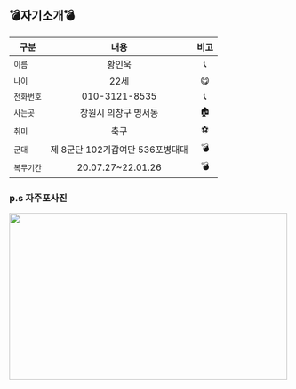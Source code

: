 ## :bomb:자기소개:bomb:
| 구분 | 내용 | 비고 |
|---|:---:|:---:|
| `이름` | 황인욱 | :telephone_receiver: |
| `나이` | 22세 | :yum: |
| `전화번호` | 010-3121-8535 | :telephone_receiver: |
| `사는곳` | 창원시 의창구 명서동 | :house: |
| `취미` | 축구 | :soccer: |
| `군대` | 제 8군단 102기갑여단 536포병대대 | :bomb: |
| `복무기간` | 20.07.27~22.01.26 | :bomb: |

### p.s 자주포사진
<img src="https://search.pstatic.net/common/?src=http%3A%2F%2Fblogfiles.naver.net%2FMjAyMTAzMjZfMTI3%2FMDAxNjE2Njg0NjI4OTYx.0DvAqT3yuWvBJ9_t_SNz_yYzwFHzn_7cjjxLXQT3oKsg.XLpf0V-fdJ_2QlwdRJDv2KBJembVR6aTVaSQcHWautIg.PNG.mbc2806%2Fimage.png&type=sc960_832" width="500" height="300">
